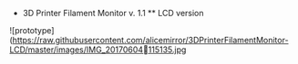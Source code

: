 * 3D Printer Filament Monitor v. 1.1
** LCD version

![prototype](https://raw.githubusercontent.com/alicemirror/3DPrinterFilamentMonitor-LCD/master/images/IMG_20170604115135.jpg


